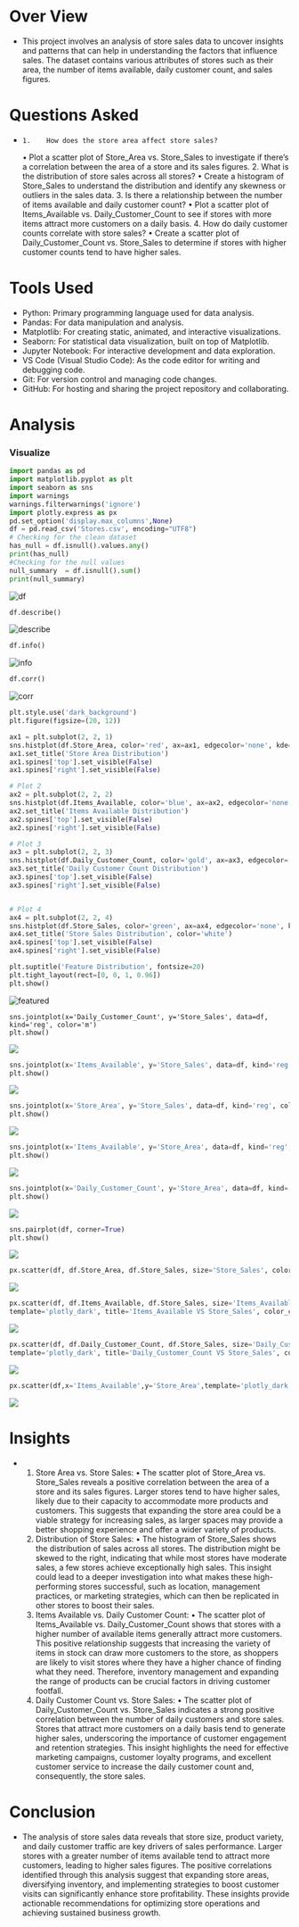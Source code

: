 # Over View

- This project involves an analysis of store sales data to uncover insights and patterns that can help in understanding the factors that influence sales. The dataset contains various attributes of stores such as their area, the number of items available, daily customer count, and sales figures.

# Questions Asked

-     1.	How does the store area affect store sales?
  • Plot a scatter plot of Store_Area vs. Store_Sales to investigate if there’s a correlation between the area of a store and its sales figures. 2. What is the distribution of store sales across all stores?
  • Create a histogram of Store_Sales to understand the distribution and identify any skewness or outliers in the sales data. 3. Is there a relationship between the number of items available and daily customer count?
  • Plot a scatter plot of Items_Available vs. Daily_Customer_Count to see if stores with more items attract more customers on a daily basis. 4. How do daily customer counts correlate with store sales?
  • Create a scatter plot of Daily_Customer_Count vs. Store_Sales to determine if stores with higher customer counts tend to have higher sales.

# Tools Used

- Python: Primary programming language used for data analysis.
- Pandas: For data manipulation and analysis.
- Matplotlib: For creating static, animated, and interactive visualizations.
- Seaborn: For statistical data visualization, built on top of Matplotlib.
- Jupyter Notebook: For interactive development and data exploration.
- VS Code (Visual Studio Code): As the code editor for writing and debugging code.
- Git: For version control and managing code changes.
- GitHub: For hosting and sharing the project repository and collaborating.

# Analysis

### Visualize

```py
import pandas as pd
import matplotlib.pyplot as plt
import seaborn as sns
import warnings
warnings.filterwarnings('ignore')
import plotly.express as px
pd.set_option('display.max_columns',None)
df = pd.read_csv('Stores.csv', encoding="UTF8")
# Checking for the clean dataset
has_null = df.isnull().values.any()
print(has_null)
#Checking for the null values
null_summary  = df.isnull().sum()
print(null_summary)
```

![df](ASSETS/Column_check.png)

```py
df.describe()
```

![describe](ASSETS/Describe.png)

```py
df.info()
```

![info](ASSETS/info.png)

```py
df.corr()
```

![corr](ASSETS/corr.png)

```py
plt.style.use('dark_background')
plt.figure(figsize=(20, 12))

ax1 = plt.subplot(2, 2, 1)
sns.histplot(df.Store_Area, color='red', ax=ax1, edgecolor='none', kde=True)
ax1.set_title('Store Area Distribution')
ax1.spines['top'].set_visible(False)
ax1.spines['right'].set_visible(False)

# Plot 2
ax2 = plt.subplot(2, 2, 2)
sns.histplot(df.Items_Available, color='blue', ax=ax2, edgecolor='none', kde=True)
ax2.set_title('Items Available Distribution')
ax2.spines['top'].set_visible(False)
ax2.spines['right'].set_visible(False)

# Plot 3
ax3 = plt.subplot(2, 2, 3)
sns.histplot(df.Daily_Customer_Count, color='gold', ax=ax3, edgecolor='none', kde=True)
ax3.set_title('Daily Customer Count Distribution')
ax3.spines['top'].set_visible(False)
ax3.spines['right'].set_visible(False)


# Plot 4
ax4 = plt.subplot(2, 2, 4)
sns.histplot(df.Store_Sales, color='green', ax=ax4, edgecolor='none', kde=True)
ax4.set_title('Store Sales Distribution', color='white')
ax4.spines['top'].set_visible(False)
ax4.spines['right'].set_visible(False)

plt.suptitle('Feature Distribution', fontsize=20)
plt.tight_layout(rect=[0, 0, 1, 0.96])
plt.show()
```

![featured](ASSETS/feature_dis.png)

```
sns.jointplot(x='Daily_Customer_Count', y='Store_Sales', data=df, kind='reg', color='m')
plt.show()
```

![](ASSETS/CSvsSS.png)

```py
sns.jointplot(x='Items_Available', y='Store_Sales', data=df, kind='reg', color='y')
plt.show()
```

![](ASSETS/items.png)

```py
sns.jointplot(x='Store_Area', y='Store_Sales', data=df, kind='reg', color='g')
plt.show()
```

![](ASSETS/stroe_are.png)

```py
sns.jointplot(x='Items_Available', y='Store_Area', data=df, kind='reg', color='orange')
plt.show()
```

![](ASSETS/itemvsstore.png)

```py
sns.jointplot(x='Daily_Customer_Count', y='Store_Area', data=df, kind='reg', color='skyblue')
plt.show()
```

![](ASSETS/dsvssa.png)

```py
sns.pairplot(df, corner=True)
plt.show()
```

![](ASSETS/df.png)

```py
px.scatter(df, df.Store_Area, df.Store_Sales, size='Store_Sales', color='Store_Sales', template='plotly_dark', title='Store_Sales VS Store_Area')
```

![](ASSETS/plasma_sssa.png)

```py
px.scatter(df, df.Items_Available, df.Store_Sales, size='Items_Available', color='Store_Sales',
template='plotly_dark', title='Items_Available VS Store_Sales', color_continuous_scale=px.colors.sequential.Plotly3)
```

![](ASSETS/purple_ia.png)

```py
px.scatter(df, df.Daily_Customer_Count, df.Store_Sales, size='Daily_Customer_Count', color='Store_Sales',
template='plotly_dark', title='Daily_Customer_Count VS Store_Sales', color_continuous_scale=px.colors.sequential.Plasma)
```

![](ASSETS/plasma_sssa.png)

```py
px.scatter(df,x='Items_Available',y='Store_Area',template='plotly_dark',color_discrete_sequence=['lightgreen'],trendline='ols',title='Items_Available Vs Store_Area')
```

![](ASSETS/ols.png)

# Insights

- 1. Store Area vs. Store Sales:
     • The scatter plot of Store_Area vs. Store_Sales reveals a positive correlation between the area of a store and its sales figures. Larger stores tend to have higher sales, likely due to their capacity to accommodate more products and customers. This suggests that expanding the store area could be a viable strategy for increasing sales, as larger spaces may provide a better shopping experience and offer a wider variety of products.
  2. Distribution of Store Sales:
     • The histogram of Store_Sales shows the distribution of sales across all stores. The distribution might be skewed to the right, indicating that while most stores have moderate sales, a few stores achieve exceptionally high sales. This insight could lead to a deeper investigation into what makes these high-performing stores successful, such as location, management practices, or marketing strategies, which can then be replicated in other stores to boost their sales.
  3. Items Available vs. Daily Customer Count:
     • The scatter plot of Items_Available vs. Daily_Customer_Count shows that stores with a higher number of available items generally attract more customers. This positive relationship suggests that increasing the variety of items in stock can draw more customers to the store, as shoppers are likely to visit stores where they have a higher chance of finding what they need. Therefore, inventory management and expanding the range of products can be crucial factors in driving customer footfall.
  4. Daily Customer Count vs. Store Sales:
     • The scatter plot of Daily_Customer_Count vs. Store_Sales indicates a strong positive correlation between the number of daily customers and store sales. Stores that attract more customers on a daily basis tend to generate higher sales, underscoring the importance of customer engagement and retention strategies. This insight highlights the need for effective marketing campaigns, customer loyalty programs, and excellent customer service to increase the daily customer count and, consequently, the store sales.

# Conclusion

- The analysis of store sales data reveals that store size, product variety, and daily customer traffic are key drivers of sales performance. Larger stores with a greater number of items available tend to attract more customers, leading to higher sales figures. The positive correlations identified through this analysis suggest that expanding store areas, diversifying inventory, and implementing strategies to boost customer visits can significantly enhance store profitability. These insights provide actionable recommendations for optimizing store operations and achieving sustained business growth.
